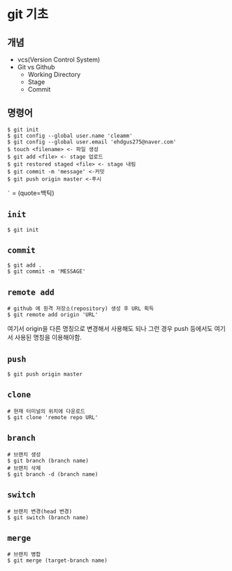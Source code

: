 # git 기초

## 개념
- vcs(Version Control System)
- Git vs Github
  - Working Directory
  - Stage
  - Commit

## 명령어
```
$ git init
$ git config --global user.name 'cleamm'
$ git config --global user.email 'ehdgus275@naver.com'
$ touch <filename> <- 파일 생성
$ git add <file> <- stage 업로드
$ git restored staged <file> <- stage 내림
$ git commit -m 'message' <-커밋
$ git push origin master <-푸시
```

`` ` `` = (quote=백틱)


## `init`
```
$ git init
```

## `commit`
```
$ git add .
$ git commit -m 'MESSAGE'
```

## `remote add`
```
# github 에 원격 저장소(repository) 생성 후 URL 획득
$ git remote add origin 'URL'
```
여기서 origin을 다른 명칭으로 변경해서 사용해도 되나 그런 경우 push 등에서도 여기서 사용된 명칭을 이용해야함.

## `push`
```
$ git push origin master
```

## `clone`
```
# 현재 터미널의 위치에 다운로드
$ git clone 'remote repo URL'
```

## `branch`
```
# 브랜치 생성
$ git branch (branch name)
# 브랜치 삭제
$ git branch -d (branch name)
```

## `switch`
```
# 브랜치 변경(head 변경)
$ git switch (branch name)
```

## `merge`
```
# 브랜치 병합
$ git merge (target-branch name)
```